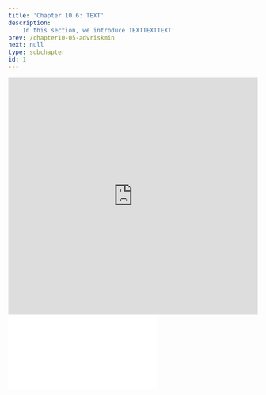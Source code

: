 ```yaml
---
title: 'Chapter 10.6: TEXT'
description:
  ' In this section, we introduce TEXTTEXTTEXT'
prev: /chapter10-05-advriskmin
next: null
type: subchapter
id: 1
---
```



<!-- Hier jetzt die neuen Links einpflegen -->

<exercise id="1" title="Video Lecture">
<iframe width="100%" height="480" src="https://www.youtube.com/embed/OVD0HDZ39IU" frameborder="0" allow="accelerometer; autoplay; encrypted-media; gyroscope; picture-in-picture" allowfullscreen></iframe>
</exercise>



<exercise id="2" title="Slides">
<object data="pdfs/9/slides-mlr3-intro.pdf" type="application/pdf" style="width:100%;height:480px">
    <embed src="pdfs/9/slides-mlr3-intro.pdf" type="application/pdf" />
</object>
</exercise>


